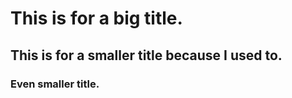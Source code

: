 # This is for a big title.
## This is for a smaller title because I used to.
### Even smaller title.
